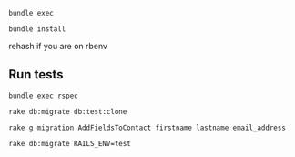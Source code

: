 ```
bundle exec
```
```
bundle install
```
rehash if you are on rbenv

## Run tests
```
bundle exec rspec
```

```
rake db:migrate db:test:clone
```
```
rake g migration AddFieldsToContact firstname lastname email_address
```
```
rake db:migrate RAILS_ENV=test
```